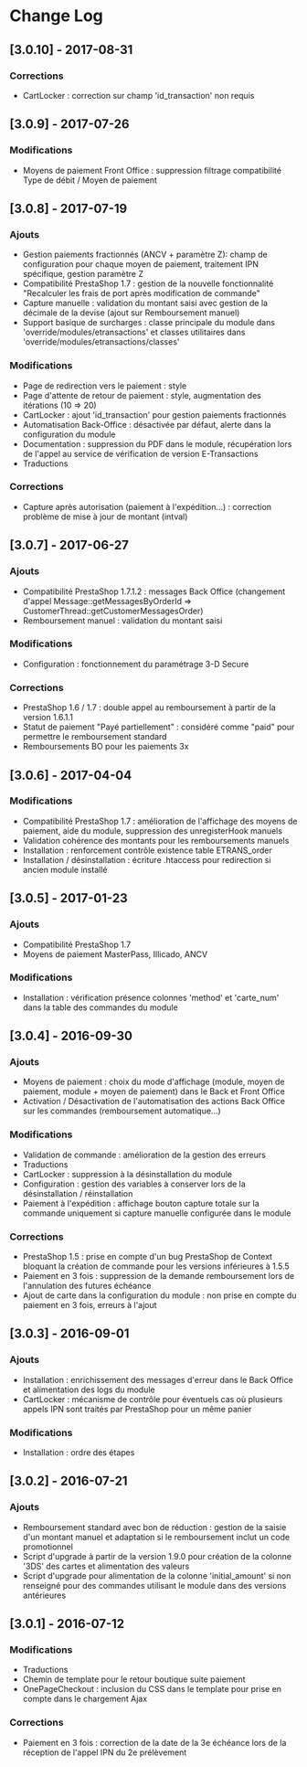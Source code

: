 # Change Log

## [3.0.10] - 2017-08-31
### Corrections
- CartLocker : correction sur champ 'id_transaction' non requis

## [3.0.9] - 2017-07-26
### Modifications
- Moyens de paiement Front Office : suppression filtrage compatibilité Type de débit / Moyen de paiement

## [3.0.8] - 2017-07-19
### Ajouts
- Gestion paiements fractionnés (ANCV + paramètre Z): champ de configuration pour chaque moyen de paiement, traitement IPN spécifique, gestion paramètre Z
- Compatibilité PrestaShop 1.7 : gestion de la nouvelle fonctionnalité "Recalculer les frais de port après modification de commande"
- Capture manuelle : validation du montant saisi avec gestion de la décimale de la devise (ajout sur Remboursement manuel)
- Support basique de surcharges : classe principale du module dans 'override/modules/etransactions' et classes utilitaires dans 'override/modules/etransactions/classes'

### Modifications
- Page de redirection vers le paiement : style
- Page d'attente de retour de paiement : style, augmentation des itérations (10 => 20)
- CartLocker : ajout 'id_transaction' pour gestion paiements fractionnés
- Automatisation Back-Office : désactivée par défaut, alerte dans la configuration du module
- Documentation : suppression du PDF dans le module, récupération lors de l'appel au service de vérification de version E-Transactions
- Traductions

### Corrections
- Capture après autorisation (paiement à l'expédition...) : correction problème de mise à jour de montant (intval)

## [3.0.7] - 2017-06-27
### Ajouts
- Compatibilité PrestaShop 1.7.1.2 : messages Back Office (changement d'appel Message::getMessagesByOrderId => CustomerThread::getCustomerMessagesOrder)
- Remboursement manuel : validation du montant saisi

### Modifications
- Configuration : fonctionnement du paramétrage 3-D Secure

### Corrections
- PrestaShop 1.6 / 1.7 : double appel au remboursement à partir de la version 1.6.1.1
- Statut de paiement "Payé partiellement" : considéré comme "paid" pour permettre le remboursement standard
- Remboursements BO pour les paiements 3x

## [3.0.6] - 2017-04-04
### Modifications
- Compatibilité PrestaShop 1.7 : amélioration de l'affichage des moyens de paiement, aide du module, suppression des unregisterHook manuels
- Validation cohérence des montants pour les remboursements manuels
- Installation : renforcement contrôle existence table ETRANS_order
- Installation / désinstallation : écriture .htaccess pour redirection si ancien module installé


## [3.0.5] - 2017-01-23
### Ajouts
- Compatibilité PrestaShop 1.7
- Moyens de paiement MasterPass, Illicado, ANCV

### Modifications
- Installation : vérification présence colonnes 'method' et 'carte_num' dans la table des commandes du module

## [3.0.4] - 2016-09-30
### Ajouts
- Moyens de paiement : choix du mode d'affichage (module, moyen de paiement, module + moyen de paiement) dans le Back et Front Office
- Activation / Désactivation de l'automatisation des actions Back Office sur les commandes (remboursement automatique...)

### Modifications
- Validation de commande : amélioration de la gestion des erreurs
- Traductions
- CartLocker : suppression à la désinstallation du module
- Configuration : gestion des variables à conserver lors de la désinstallation / réinstallation
- Paiement à l'expédition : affichage bouton capture totale sur la commande uniquement si capture manuelle configurée dans le module

### Corrections
- PrestaShop 1.5 : prise en compte d'un bug PrestaShop de Context bloquant la création de commande pour les versions inférieures à 1.5.5
- Paiement en 3 fois : suppression de la demande remboursement lors de l'annulation des futures échéance
- Ajout de carte dans la configuration du module : non prise en compte du paiement en 3 fois, erreurs à l'ajout

## [3.0.3] - 2016-09-01
### Ajouts
- Installation : enrichissement des messages d'erreur dans le Back Office et alimentation des logs du module
- CartLocker : mécanisme de contrôle pour éventuels cas où plusieurs appels IPN sont traités par PrestaShop pour un même panier

### Modifications
- Installation : ordre des étapes

## [3.0.2] - 2016-07-21
### Ajouts
- Remboursement standard avec bon de réduction : gestion de la saisie d'un montant manuel et adaptation si le remboursement inclut un code promotionnel
- Script d'upgrade à partir de la version 1.9.0 pour création de la colonne '3DS' des cartes et alimentation des valeurs
- Script d'upgrade pour alimentation de la colonne 'initial_amount' si non renseigné pour des commandes utilisant le module dans des versions antérieures

## [3.0.1] - 2016-07-12
### Modifications
- Traductions
- Chemin de template pour le retour boutique suite paiement
- OnePageCheckout : inclusion du CSS dans le template pour prise en compte dans le chargement Ajax

### Corrections
- Paiement en 3 fois : correction de la date de la 3e échéance lors de la réception de l'appel IPN du 2e prélèvement

